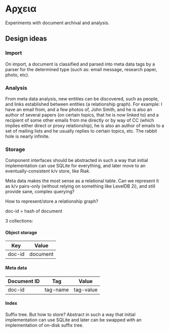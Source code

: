 Αρχεια
======
Experiments with document archival and analysis.


Design ideas
------------

### Import
On import, a document is classified and parsed into meta data tags by a parser
for the determined type (such as: email message, research paper, photo, etc).


### Analysis
From meta data analysis, new entities can be discovered, such as people, and
links established between entities (a relationship graph). For example: I have
an email from, and a few photos of, John Smith, and he is also an author of
several papers (on certain topics, that he is now linked to) and a recipient of
some other emails from me directly or by way of CC (which implies either direct
or proxy relationship), he is also an author of emails to a set of mailing
lists and he usually replies to certain topics, etc. The rabbit hole is nearly
infinite.


### Storage
Component interfaces should be abstracted in such a way that initial
implementation can use SQLite for everything, and later move to an
eventually-consistent k/v store, like Riak.

Meta data makes the most sense as a relational table. Can we represent it as
k/v pairs-only (without relying on something like LevelDB 2i), and still
provide sane, complex querying?

How to represent/store a relationship graph?

doc-id = hash of document

3 collections:

#### Object storage
| Key    | Value    |
|--------|----------|
| doc-id | document |

#### Meta data
| Document ID | Tag      | Value     |
|-------------|----------|-----------|
| doc-id      | tag-name | tag-value |

#### Index
Suffix tree. But how to store?
Abstract in such a way that initial implementation can use SQLite and later can
be swapped with an implementation of on-disk suffix tree.
